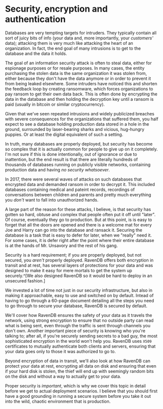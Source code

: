 
# Security, encryption and authentication

Databases are very tempting targets for intruders. They typically contain all sort of juicy bits of info (your data and, more 
importantly, your _customers'_ data); attacking them is very much like attacking the heart of an organization. In fact,
the end goal of many intrusions is to get to the database and the data it holds.

The goal of an information security attack is often to steal data, either for espionage purposes or for resale purposes. In many cases, the entity purchasing
the stolen data is the same organization it was stolen from, either because they don't have the data anymore or in order to prevent
it from being leaked elsewhere. Some intruders have noticed this and shorten the feedback loop by creating ransomware,
which forces organizations to pay ransom to get their own data back.
This is often done by encrypting the data in the database and then holding the decryption key until a ransom is paid 
(usually in bitcoin or similar cryptocurrency). 

Given that we've seen repeated intrusions and widely publicized breaches with severe consequences for the organizations
that suffered them, you half expect to see a database holding production data stored in a hole in the ground, 
surrounded by laser-bearing sharks and vicious, hug-hungry puppies. Or at least the digital equivalent of such a setting.

In truth, many databases are properly deployed, but security has become so complex that it is actually common for people to
give up on it completely. I'm not sure if this is done intentionally, out of ignorance or due to inattention, but the end result is
that there are literally hundreds of thousands of databases running on publicly visible networks, containing production data
and having _no security whatsoever_.

In 2017, there were several waves of attacks on such databases that encrypted data and demanded ransom in order to decrypt it. This
included databases containing medical and pateint records, recordings of conversations between children and parents and 
pretty much everything you _don't_ want to fall into unauthorized hands. 

A large part of the reason for these attacks, I believe, is that security has gotten so hard, obtuse and complex that people often put it off until 
"later". Of course, eventually they go to production. But at this point, is is easy to forget that all the doors are opened and there is a welcome mat for every Joe and Harry can go into the database and ransack it. Securing the database
is a task that is easy to defer for later, when we "really" need it. For some cases, it is defer right after the point
where their entire database is at the hands of Mr. Unsavory and the rest of his gang.

Security is a hard requirement; if you are properly deployed, but not secured, you _aren't_ properly deployed. RavenDB 
offers both encryption in transit and at rest, has several layers of protections for your data and was designed to make 
it easy for mere mortals to get the system up securely.^[We also designed RavenDB so it would be hard to deploy in 
an unsecured fashion.]

We invested a lot of time not just in our security infrastructure, but also in making it approachable, easy to use and switched on
by default. Intead of having to go through a 60-page document detailing all the steps you need to go through to secure your
database, RavenDB is secured by default. 

We'll cover how RavenDB ensures the safety of your data as it travels the network, using strong encryption to ensure that no
outside party can read what is being sent, even through the traffic is sent through channels you don't own. Another
important piece of security is knowing who you're talking to; after all, if you're securely sending secrets to a bad guy, the most
sophisticated encryption in the world won't help you.
RavenDB uses `X509` certificates to mutually authenticate both clients and servers, ensuring that your data goes only to 
those it was authorized to go to. 

Beyond encryption of data in transit, we'll also look at how RavenDB can protect your data at rest, encrypting all data on 
disk and ensuring that even if your hard disk is stolen, the thief will end up with seemingly random bits on the disk and without
a way to actually get to your data.

Proper security is _important_, which is why we cover this topic in detail before we get to actual deployment scenarios. I 
believe that you should first have a good grounding in running a secure system before you take it out into the wild, chaotic
environment that is production.
